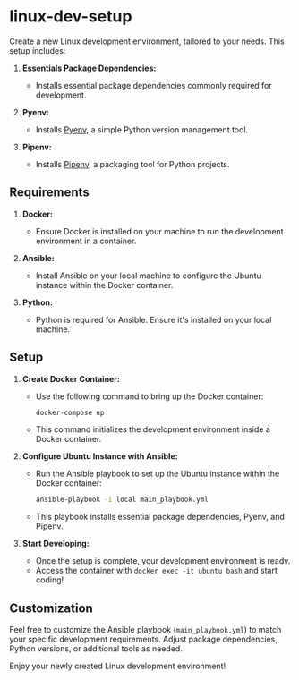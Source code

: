 # linux-dev-setup

Create a new Linux development environment, tailored to your needs. This setup includes:

1. **Essentials Package Dependencies:**
    - Installs essential package dependencies commonly required for development.

2. **Pyenv:**
    - Installs [Pyenv](https://github.com/pyenv/pyenv), a simple Python version management tool.

3. **Pipenv:**
    - Installs [Pipenv](https://pipenv.pypa.io/en/latest/), a packaging tool for Python projects.

## Requirements

1. **Docker:**
    - Ensure Docker is installed on your machine to run the development environment in a container.

2. **Ansible:**
    - Install Ansible on your local machine to configure the Ubuntu instance within the Docker container.

3. **Python:**
    - Python is required for Ansible. Ensure it's installed on your local machine.

## Setup

1. **Create Docker Container:**
    - Use the following command to bring up the Docker container:
      ```bash
      docker-compose up
      ```
    - This command initializes the development environment inside a Docker container.

2. **Configure Ubuntu Instance with Ansible:**
    - Run the Ansible playbook to set up the Ubuntu instance within the Docker container:
      ```bash
      ansible-playbook -i local main_playbook.yml
      ```
    - This playbook installs essential package dependencies, Pyenv, and Pipenv.

3. **Start Developing:**
    - Once the setup is complete, your development environment is ready.
    - Access the container with `docker exec -it ubuntu bash` and start coding!

## Customization

Feel free to customize the Ansible playbook (`main_playbook.yml`) to match your specific development requirements. Adjust package dependencies, Python versions, or additional tools as needed.

Enjoy your newly created Linux development environment!